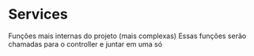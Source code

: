 # Services
Funções mais internas do projeto (mais complexas)
Essas funções serão chamadas para o controller e juntar em uma só